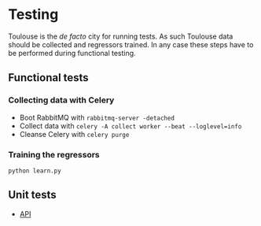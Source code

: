 # Testing

Toulouse is the *de facto* city for running tests. As such Toulouse data should be collected and regressors trained. In any case these steps have to be performed during functional testing.

## Functional tests

### Collecting data with Celery

- Boot RabbitMQ with `rabbitmq-server -detached`
- Collect data with `celery -A collect worker --beat --loglevel=info`
- Cleanse Celery with `celery purge`

### Training the regressors

`python learn.py`

## Unit tests

- [API](testing/test_api.py)
